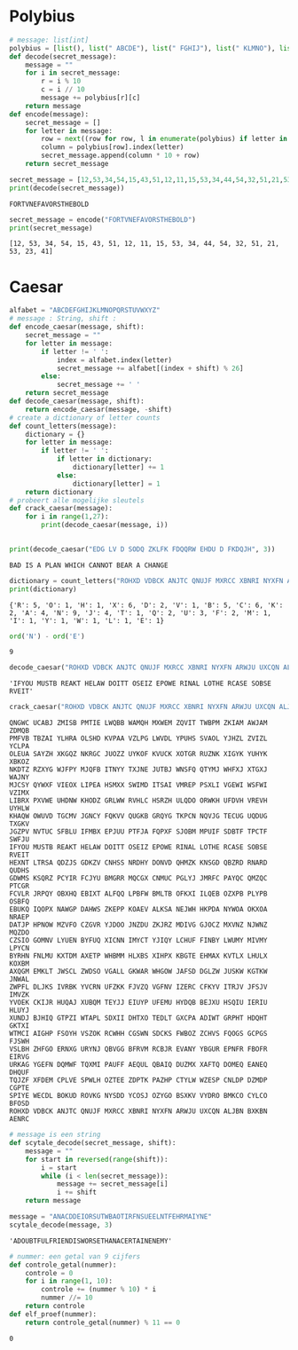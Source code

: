 
# Polybius



```python
# message: list[int]
polybius = [list(), list(" ABCDE"), list(" FGHIJ"), list(" KLMNO"), list(" PQRST"), list(" VWXYZ")]
def decode(secret_message):   
    message = ""
    for i in secret_message:
        r = i % 10
        c = i // 10
        message += polybius[r][c]
    return message
def encode(message):
    secret_message = []
    for letter in message:        
        row = next((row for row, l in enumerate(polybius) if letter in l))
        column = polybius[row].index(letter)
        secret_message.append(column * 10 + row)
    return secret_message
```


```python
secret_message = [12,53,34,54,15,43,51,12,11,15,53,34,44,54,32,51,21,53,23,41]
print(decode(secret_message))
```

    FORTVNEFAVORSTHEBOLD
    


```python
secret_message = encode("FORTVNEFAVORSTHEBOLD")
print(secret_message)
```

    [12, 53, 34, 54, 15, 43, 51, 12, 11, 15, 53, 34, 44, 54, 32, 51, 21, 53, 23, 41]
    

# Caesar


```python
alfabet = "ABCDEFGHIJKLMNOPQRSTUVWXYZ"
# message : String, shift : 
def encode_caesar(message, shift):
    secret_message = ""
    for letter in message:
        if letter != ' ':
            index = alfabet.index(letter)
            secret_message += alfabet[(index + shift) % 26]
        else:
            secret_message += ' '
    return secret_message
def decode_caesar(message, shift):
    return encode_caesar(message, -shift)
# create a dictionary of letter counts
def count_letters(message):
    dictionary = {}
    for letter in message:
        if letter != ' ':
            if letter in dictionary:                
                dictionary[letter] += 1
            else:
                dictionary[letter] = 1
    return dictionary
# probeert alle mogelijke sleutels
def crack_caesar(message):
    for i in range(1,27):
        print(decode_caesar(message, i))
    
```


```python
print(decode_caesar("EDG LV D SODQ ZKLFK FDQQRW EHDU D FKDQJH", 3))
```

    BAD IS A PLAN WHICH CANNOT BEAR A CHANGE
    


```python
dictionary = count_letters("ROHXD VDBCK ANJTC QNUJF MXRCC XBNRI NYXFN ARWJU UXCQN ALJBN BXKBN AENRC")
print(dictionary)
```

    {'R': 5, 'O': 1, 'H': 1, 'X': 6, 'D': 2, 'V': 1, 'B': 5, 'C': 6, 'K': 2, 'A': 4, 'N': 9, 'J': 4, 'T': 1, 'Q': 2, 'U': 3, 'F': 2, 'M': 1, 'I': 1, 'Y': 1, 'W': 1, 'L': 1, 'E': 1}
    


```python
ord('N') - ord('E')
```




    9




```python
decode_caesar("ROHXD VDBCK ANJTC QNUJF MXRCC XBNRI NYXFN ARWJU UXCQN ALJBN BXKBN AENRC", 9)
```




    'IFYOU MUSTB REAKT HELAW DOITT OSEIZ EPOWE RINAL LOTHE RCASE SOBSE RVEIT'




```python
crack_caesar("ROHXD VDBCK ANJTC QNUJF MXRCC XBNRI NYXFN ARWJU UXCQN ALJBN BXKBN AENRC")
```

    QNGWC UCABJ ZMISB PMTIE LWQBB WAMQH MXWEM ZQVIT TWBPM ZKIAM AWJAM ZDMQB
    PMFVB TBZAI YLHRA OLSHD KVPAA VZLPG LWVDL YPUHS SVAOL YJHZL ZVIZL YCLPA
    OLEUA SAYZH XKGQZ NKRGC JUOZZ UYKOF KVUCK XOTGR RUZNK XIGYK YUHYK XBKOZ
    NKDTZ RZXYG WJFPY MJQFB ITNYY TXJNE JUTBJ WNSFQ QTYMJ WHFXJ XTGXJ WAJNY
    MJCSY QYWXF VIEOX LIPEA HSMXX SWIMD ITSAI VMREP PSXLI VGEWI WSFWI VZIMX
    LIBRX PXVWE UHDNW KHODZ GRLWW RVHLC HSRZH ULQDO ORWKH UFDVH VREVH UYHLW
    KHAQW OWUVD TGCMV JGNCY FQKVV QUGKB GRQYG TKPCN NQVJG TECUG UQDUG TXGKV
    JGZPV NVTUC SFBLU IFMBX EPJUU PTFJA FQPXF SJOBM MPUIF SDBTF TPCTF SWFJU
    IFYOU MUSTB REAKT HELAW DOITT OSEIZ EPOWE RINAL LOTHE RCASE SOBSE RVEIT
    HEXNT LTRSA QDZJS GDKZV CNHSS NRDHY DONVD QHMZK KNSGD QBZRD RNARD QUDHS
    GDWMS KSQRZ PCYIR FCJYU BMGRR MQCGX CNMUC PGLYJ JMRFC PAYQC QMZQC PTCGR
    FCVLR JRPQY OBXHQ EBIXT ALFQQ LPBFW BMLTB OFKXI ILQEB OZXPB PLYPB OSBFQ
    EBUKQ IQOPX NAWGP DAHWS ZKEPP KOAEV ALKSA NEJWH HKPDA NYWOA OKXOA NRAEP
    DATJP HPNOW MZVFO CZGVR YJDOO JNZDU ZKJRZ MDIVG GJOCZ MXVNZ NJWNZ MQZDO
    CZSIO GOMNV LYUEN BYFUQ XICNN IMYCT YJIQY LCHUF FINBY LWUMY MIVMY LPYCN
    BYRHN FNLMU KXTDM AXETP WHBMM HLXBS XIHPX KBGTE EHMAX KVTLX LHULX KOXBM
    AXQGM EMKLT JWSCL ZWDSO VGALL GKWAR WHGOW JAFSD DGLZW JUSKW KGTKW JNWAL
    ZWPFL DLJKS IVRBK YVCRN UFZKK FJVZQ VGFNV IZERC CFKYV ITRJV JFSJV IMVZK
    YVOEK CKIJR HUQAJ XUBQM TEYJJ EIUYP UFEMU HYDQB BEJXU HSQIU IERIU HLUYJ
    XUNDJ BJHIQ GTPZI WTAPL SDXII DHTXO TEDLT GXCPA ADIWT GRPHT HDQHT GKTXI
    WTMCI AIGHP FSOYH VSZOK RCWHH CGSWN SDCKS FWBOZ ZCHVS FQOGS GCPGS FJSWH
    VSLBH ZHFGO ERNXG URYNJ QBVGG BFRVM RCBJR EVANY YBGUR EPNFR FBOFR EIRVG
    URKAG YGEFN DQMWF TQXMI PAUFF AEQUL QBAIQ DUZMX XAFTQ DOMEQ EANEQ DHQUF
    TQJZF XFDEM CPLVE SPWLH OZTEE ZDPTK PAZHP CTYLW WZESP CNLDP DZMDP CGPTE
    SPIYE WECDL BOKUD ROVKG NYSDD YCOSJ OZYGO BSXKV VYDRO BMKCO CYLCO BFOSD
    ROHXD VDBCK ANJTC QNUJF MXRCC XBNRI NYXFN ARWJU UXCQN ALJBN BXKBN AENRC
    


```python
# message is een string
def scytale_decode(secret_message, shift):
    message = ""
    for start in reversed(range(shift)):
        i = start
        while (i < len(secret_message)):
            message += secret_message[i]
            i += shift
    return message
```


```python
message = "ANACDDEIORSUTWBAOTIRFNSUEELNTFEHRMAIYNE"
scytale_decode(message, 3)
```




    'ADOUBTFULFRIENDISWORSETHANACERTAINENEMY'




```python
# nummer: een getal van 9 cijfers
def controle_getal(nummer):
    controle = 0
    for i in range(1, 10):
        controle += (nummer % 10) * i
        nummer //= 10
    return controle
def elf_proef(nummer):
    return controle_getal(nummer) % 11 == 0
```




    0


